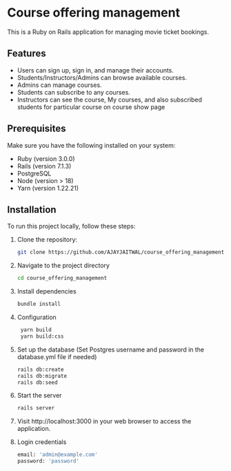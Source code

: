 # Course offering management

This is a Ruby on Rails application for managing movie ticket bookings.

## Features

- Users can sign up, sign in, and manage their accounts.
- Students/Instructors/Admins can browse available courses.
- Admins can manage courses.
- Students can subscribe to any courses.
- Instructors can see the course,  My courses, and also subscribed students for particular course on course show page

## Prerequisites

Make sure you have the following installed on your system:

- Ruby (version 3.0.0)
- Rails (version 7.1.3)
- PostgreSQL
- Node (version > 18)
- Yarn (version 1.22.21)
## Installation

To run this project locally, follow these steps:

1. Clone the repository:

   ```bash
   git clone https://github.com/AJAYJAITWAL/course_offering_management.git

2. Navigate to the project directory
   ```bash
   cd course_offering_management

3. Install dependencies
   ```bash
   bundle install

4. Configuration
   ```bash
    yarn build
    yarn build:css

5. Set up the database (Set Postgres username and password in the database.yml file if needed)
   ```bash
   rails db:create
   rails db:migrate
   rails db:seed

6. Start the server
   ```bash
   rails server

7. Visit http://localhost:3000 in your web browser to access the application.


8. Login credentials
   ```bash
   email: 'admin@example.com'
   password: 'password'

   
